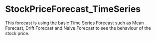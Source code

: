 # StockPriceForecast_TimeSeries
This forecast is using the basic Time Series Forecast such as Mean Forecast, Drift Forecast and Naive Forecast to see the behaviour of the stock price.
